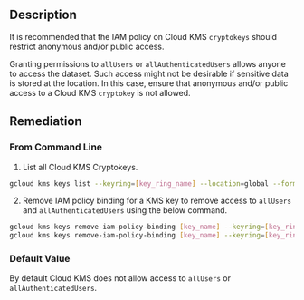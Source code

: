 ## Description

It is recommended that the IAM policy on Cloud KMS `cryptokeys` should restrict anonymous and/or public access.

Granting permissions to `allUsers` or `allAuthenticatedUsers` allows anyone to access the dataset. Such access might not be desirable if sensitive data is stored at the location. In this case, ensure that anonymous and/or public access to a Cloud KMS `cryptokey` is not allowed.

## Remediation

### From Command Line

1. List all Cloud KMS Cryptokeys.

```bash
gcloud kms keys list --keyring=[key_ring_name] --location=global --format=json | jq '.[].name'
```

2. Remove IAM policy binding for a KMS key to remove access to `allUsers` and `allAuthenticatedUsers` using the below command.

```bash
gcloud kms keys remove-iam-policy-binding [key_name] --keyring=[key_ring_name] --location=global --member='allAuthenticatedUsers' --role='[role]' 
gcloud kms keys remove-iam-policy-binding [key_name] --keyring=[key_ring_name] --location=global --member='allUsers' --role='[role]'
```

### Default Value

By default Cloud KMS does not allow access to `allUsers` or `allAuthenticatedUsers`.
